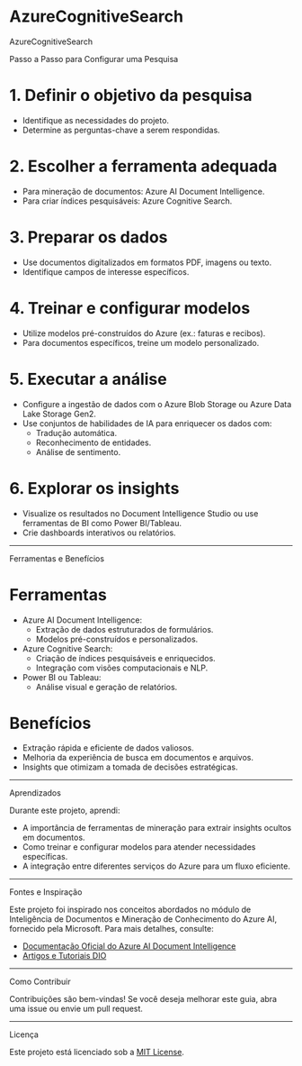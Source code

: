 # AzureCognitiveSearch
AzureCognitiveSearch


 Passo a Passo para Configurar uma Pesquisa

# 1. Definir o objetivo da pesquisa
- Identifique as necessidades do projeto.
- Determine as perguntas-chave a serem respondidas.

# 2. Escolher a ferramenta adequada
- Para mineração de documentos: Azure AI Document Intelligence.
- Para criar índices pesquisáveis: Azure Cognitive Search.

# 3. Preparar os dados
- Use documentos digitalizados em formatos PDF, imagens ou texto.
- Identifique campos de interesse específicos.

# 4. Treinar e configurar modelos
- Utilize modelos pré-construídos do Azure (ex.: faturas e recibos).
- Para documentos específicos, treine um modelo personalizado.

# 5. Executar a análise
- Configure a ingestão de dados com o Azure Blob Storage ou Azure Data Lake Storage Gen2.
- Use conjuntos de habilidades de IA para enriquecer os dados com:
  - Tradução automática.
  - Reconhecimento de entidades.
  - Análise de sentimento.

# 6. Explorar os insights
- Visualize os resultados no Document Intelligence Studio ou use ferramentas de BI como Power BI/Tableau.
- Crie dashboards interativos ou relatórios.

---

 Ferramentas e Benefícios

# Ferramentas
- Azure AI Document Intelligence:
  - Extração de dados estruturados de formulários.
  - Modelos pré-construídos e personalizados.
- Azure Cognitive Search:
  - Criação de índices pesquisáveis e enriquecidos.
  - Integração com visões computacionais e NLP.
- Power BI ou Tableau:
  - Análise visual e geração de relatórios.

# Benefícios
- Extração rápida e eficiente de dados valiosos.
- Melhoria da experiência de busca em documentos e arquivos.
- Insights que otimizam a tomada de decisões estratégicas.

---

 Aprendizados

Durante este projeto, aprendi:
- A importância de ferramentas de mineração para extrair insights ocultos em documentos.
- Como treinar e configurar modelos para atender necessidades específicas.
- A integração entre diferentes serviços do Azure para um fluxo eficiente.

---

 Fontes e Inspiração

Este projeto foi inspirado nos conceitos abordados no módulo de Inteligência de Documentos e Mineração de Conhecimento do Azure AI, fornecido pela Microsoft. Para mais detalhes, consulte:
- [Documentação Oficial do Azure AI Document Intelligence](https://aka.ms/ai900-ai-search)
- [Artigos e Tutoriais DIO](https://web.dio.me/articles)

---

 Como Contribuir

Contribuições são bem-vindas! Se você deseja melhorar este guia, abra uma issue ou envie um pull request.

---

 Licença

Este projeto está licenciado sob a [MIT License](LICENSE).


